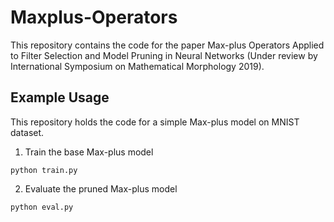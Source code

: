 # Maxplus-Operators
This repository contains the code for the paper Max-plus Operators Applied to Filter Selection and Model Pruning in Neural Networks (Under review by International Symposium on Mathematical Morphology 2019). 

## Example Usage
This repository holds the code for a simple Max-plus model on MNIST dataset.
1. Train the base Max-plus model
```
python train.py
```
2. Evaluate the pruned Max-plus model
```
python eval.py
```
